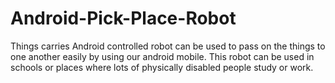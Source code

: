 # Android-Pick-Place-Robot
Things carries Android controlled robot can be used to pass on the things to one another easily by using our android mobile. This robot can be used in schools or places where lots of physically disabled people study or work.

